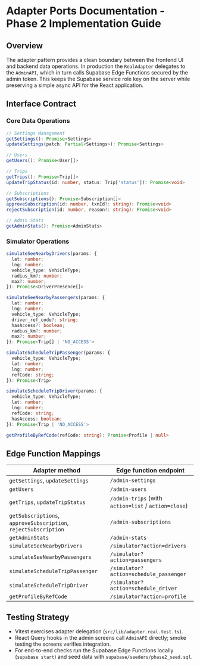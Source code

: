 # Adapter Ports Documentation - Phase 2 Implementation Guide

## Overview
The adapter pattern provides a clean boundary between the frontend UI and backend data operations. In production the `RealAdapter`
delegates to the `AdminAPI`, which in turn calls Supabase Edge Functions secured by the admin token. This keeps the Supabase
service role key on the server while preserving a simple async API for the React application.

## Interface Contract

### Core Data Operations
```typescript
// Settings Management
getSettings(): Promise<Settings>
updateSettings(patch: Partial<Settings>): Promise<Settings>

// Users
getUsers(): Promise<User[]>

// Trips
getTrips(): Promise<Trip[]>
updateTripStatus(id: number, status: Trip['status']): Promise<void>

// Subscriptions
getSubscriptions(): Promise<Subscription[]>
approveSubscription(id: number, txnId?: string): Promise<void>
rejectSubscription(id: number, reason?: string): Promise<void>

// Admin Stats
getAdminStats(): Promise<AdminStats>
```

### Simulator Operations
```typescript
simulateSeeNearbyDrivers(params: {
  lat: number;
  lng: number;
  vehicle_type: VehicleType;
  radius_km?: number;
  max?: number;
}): Promise<DriverPresence[]>

simulateSeeNearbyPassengers(params: {
  lat: number;
  lng: number;
  vehicle_type: VehicleType;
  driver_ref_code?: string;
  hasAccess?: boolean;
  radius_km?: number;
  max?: number;
}): Promise<Trip[] | 'NO_ACCESS'>

simulateScheduleTripPassenger(params: {
  vehicle_type: VehicleType;
  lat: number;
  lng: number;
  refCode: string;
}): Promise<Trip>

simulateScheduleTripDriver(params: {
  vehicle_type: VehicleType;
  lat: number;
  lng: number;
  refCode: string;
  hasAccess: boolean;
}): Promise<Trip | 'NO_ACCESS'>

getProfileByRefCode(refCode: string): Promise<Profile | null>
```

## Edge Function Mappings

| Adapter method | Edge function endpoint |
|----------------|------------------------|
| `getSettings`, `updateSettings` | `/admin-settings` |
| `getUsers` | `/admin-users` |
| `getTrips`, `updateTripStatus` | `/admin-trips` (with `action=list` / `action=close`) |
| `getSubscriptions`, `approveSubscription`, `rejectSubscription` | `/admin-subscriptions` |
| `getAdminStats` | `/admin-stats` |
| `simulateSeeNearbyDrivers` | `/simulator?action=drivers` |
| `simulateSeeNearbyPassengers` | `/simulator?action=passengers` |
| `simulateScheduleTripPassenger` | `/simulator?action=schedule_passenger` |
| `simulateScheduleTripDriver` | `/simulator?action=schedule_driver` |
| `getProfileByRefCode` | `/simulator?action=profile` |

## Testing Strategy

- Vitest exercises adapter delegation (`src/lib/adapter.real.test.ts`).
- React Query hooks in the admin screens call `AdminAPI` directly; smoke testing the screens verifies integration.
- For end-to-end checks run the Supabase Edge Functions locally (`supabase start`) and seed data with `supabase/seeders/phase2_seed.sql`.

